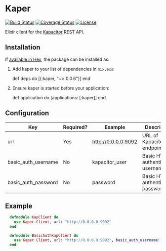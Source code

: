 # Kaper

[![Build Status](https://travis-ci.org/muxinc/kaper.svg?branch=master)](https://travis-ci.org/muxinc/kaper) [![Coverage Status](https://coveralls.io/repos/github/muxinc/kaper/badge.svg?branch=master)](https://coveralls.io/github/muxinc/kaper?branch=master) [![License](https://img.shields.io/badge/license-Apache_2.0-brightgreen.svg)](https://opensource.org/licenses/apache-2.0)

Elixir client for the [Kapacitor](https://influxdata.com/time-series-platform/kapacitor/) REST API.

## Installation

If [available in Hex](https://hex.pm/docs/publish), the package can be installed as:

  1. Add kaper to your list of dependencies in `mix.exs`:

        def deps do
          [{:kaper, "~> 0.0.6"}]
        end

  2. Ensure kaper is started before your application:

        def application do
          [applications: [:kaper]]
        end


## Configuration
| Key  | Required? | Example  |  Description |
|---|---|---|---|
| url  | Yes | http://0.0.0.0:9092  |  URL of Kapacitor endpoint |
| basic_auth_username  | No | kapacitor_user  |  Basic HTTP authentication username |
| basic_auth_password  | No | password  |  Basic HTTP authentication password |


## Example

```elixir
  defmodule KapClient do
    use Kaper.Client, url: "http://0.0.0.0:9092"
  end

  defmodule BasicAuthKapClient do
    use Kaper.Client, url: "http://0.0.0.0:9092", basic_auth_username: "admin", basic_auth_password: "password"
  end
```
